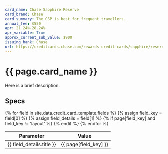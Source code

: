 ```yaml
---
card_name: Chase Sapphire Reserve
card_brand: Chase
card_summary: The CSP is best for frequent travellers.
annual_fee: $550
apr: 21.24%-28.24%
apr_variable: True
approx_current_sub_value: $900
issuing_bank: Chase
url: https://creditcards.chase.com/rewards-credit-cards/sapphire/reserve
---
```


<h1>{{ page.card_name }}</h1>

Here is a brief description.

## Specs

<table>
  <thead>
    <tr>
      <th>Parameter</th>
      <th>Value</th>
    </tr>
  </thead>
  <tbody>
    {% for field in site.data.credit_card_template.fields %}
    {% assign field_key = field[0] %}
    {% assign field_details = field[1] %}
    {% if page[field_key] and field_key != 'layout' %}
    <tr>
      <td>{{ field_details.title }}</td>
      <td>{{ page[field_key] }}</td>
    </tr>
    {% endif %}
    {% endfor %}
  </tbody>
</table>
